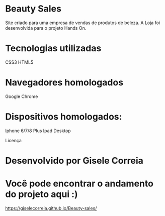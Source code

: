 # Beauty Sales

Site criado para uma empresa de vendas de produtos de beleza.
A Loja foi desenvolvida para o projeto Hands On.

# Tecnologias utilizadas

CSS3
HTML5

# Navegadores homologados

Google Chrome

#

# Dispositivos homologados:

Iphone 6/7/8 Plus
Ipad
Desktop

Licença

# Desenvolvido por Gisele Correia

# Você pode encontrar o andamento do projeto aqui :)

https://giselecorreia.github.io/Beauty-sales/

